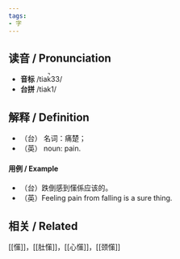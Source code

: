 ```yaml
---
tags:
- 字
---
```


## __读音__ / Pronunciation

- __音标__ /tiak̚33/
- __台拼__ /tiak1/

## 解释 / Definition

- （台） 名词：痛楚；
- （英） noun: pain.

#### 用例 / Example 

- （台）跌倒感到憡係应该的。
- （英）Feeling pain from falling is a sure thing.

## 相关 / Related

[[憡]]，[[肚憡]]，[[心憡]]，[[颈憡]]
